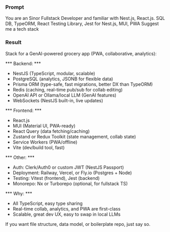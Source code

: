 ### Prompt 

You are an Sinor Fullstack Developer and familiar with Nest.js, React.js. SQL DB, TypeORM, React Testing Library, Jest for Nest.js, MUI, PWA
Suggest me a tech stack

### Result

Stack for a GenAI-powered grocery app (PWA, collaborative, analytics):

*** Backend: ***
- NestJS (TypeScript, modular, scalable)
- PostgreSQL (analytics, JSONB for flexible data)
- Prisma ORM (type-safe, fast migrations, better DX than TypeORM)
- Redis (caching, real-time pub/sub for collab editing)
- OpenAI API or Ollama/local LLM (GenAI features)
- WebSockets (NestJS built-in, live updates)

*** Frontend: ***
- React.js
- MUI (Material UI, PWA-ready)
- React Query (data fetching/caching)
- Zustand or Redux Toolkit (state management, collab state)
- Service Workers (PWA/offline)
- Vite (dev/build tool, fast)

*** Other: ***
- Auth: Clerk/Auth0 or custom JWT (NestJS Passport)
- Deployment: Railway, Vercel, or Fly.io (Postgres + Node)
- Testing: Vitest (frontend), Jest (backend)
- Monorepo: Nx or Turborepo (optional, for fullstack TS)

*** Why: ***
- All TypeScript, easy type sharing
- Real-time collab, analytics, and PWA are first-class
- Scalable, great dev UX, easy to swap in local LLMs

If you want file structure, data model, or boilerplate repo, just say so.
